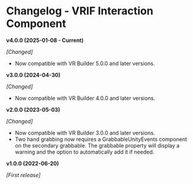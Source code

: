 # Changelog - VRIF Interaction Component

**v4.0.0 (2025-01-08 - Current)**

*[Changed]*
- Now compatible with VR Builder 5.0.0 and later versions.

**v3.0.0 (2024-04-30)**

*[Changed]*
- Now compatible with VR Builder 4.0.0 and later versions.

**v2.0.0 (2023-05-03)**

*[Changed]*
- Now compatible with VR Builder 3.0.0 and later versions.
- Two hand grabbing now requires a GrabbableUnityEvents component on the secondary grabbable. The grabbable property will display a warning and the option to automatically add it if needed.

**v1.0.0 (2022-06-20)**

*[First release]*
